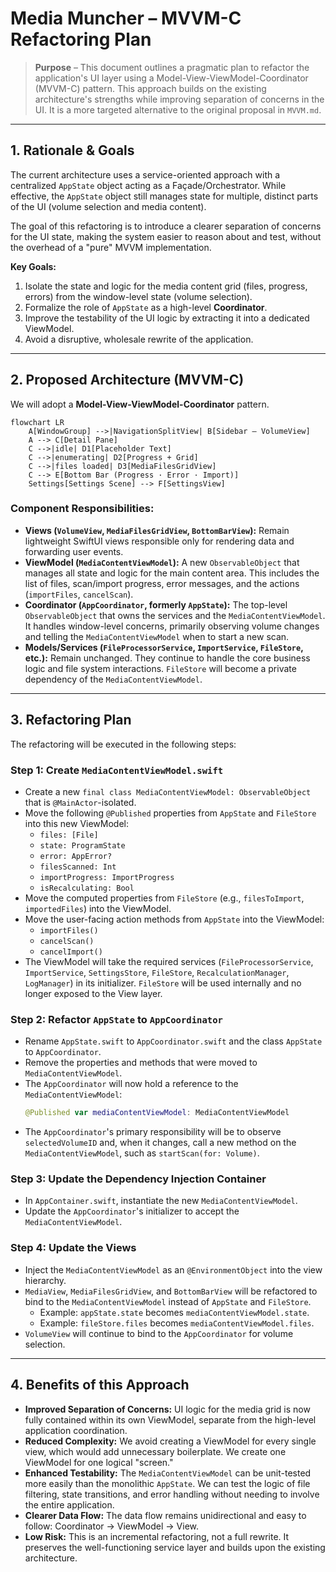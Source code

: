 # Media Muncher – MVVM-C Refactoring Plan

> **Purpose** – This document outlines a pragmatic plan to refactor the application's UI layer using a Model-View-ViewModel-Coordinator (MVVM-C) pattern. This approach builds on the existing architecture's strengths while improving separation of concerns in the UI. It is a more targeted alternative to the original proposal in `MVVM.md`.

---

## 1. Rationale & Goals

The current architecture uses a service-oriented approach with a centralized `AppState` object acting as a Façade/Orchestrator. While effective, the `AppState` object still manages state for multiple, distinct parts of the UI (volume selection and media content).

The goal of this refactoring is to introduce a clearer separation of concerns for the UI state, making the system easier to reason about and test, without the overhead of a "pure" MVVM implementation.

**Key Goals:**
1.  Isolate the state and logic for the media content grid (files, progress, errors) from the window-level state (volume selection).
2.  Formalize the role of `AppState` as a high-level **Coordinator**.
3.  Improve the testability of the UI logic by extracting it into a dedicated ViewModel.
4.  Avoid a disruptive, wholesale rewrite of the application.

---

## 2. Proposed Architecture (MVVM-C)

We will adopt a **Model-View-ViewModel-Coordinator** pattern.

```mermaid
flowchart LR
    A[WindowGroup] -->|NavigationSplitView| B[Sidebar – VolumeView]
    A --> C[Detail Pane]
    C -->|idle| D1[Placeholder Text]
    C -->|enumerating| D2[Progress + Grid]
    C -->|files loaded| D3[MediaFilesGridView]
    C --> E[Bottom Bar (Progress · Error · Import)]
    Settings[Settings Scene] --> F[SettingsView]
```

### Component Responsibilities:

*   **Views (`VolumeView`, `MediaFilesGridView`, `BottomBarView`):** Remain lightweight SwiftUI views responsible only for rendering data and forwarding user events.
*   **ViewModel (`MediaContentViewModel`):** A new `ObservableObject` that manages all state and logic for the main content area. This includes the list of files, scan/import progress, error messages, and the actions (`importFiles`, `cancelScan`).
*   **Coordinator (`AppCoordinator`, formerly `AppState`):** The top-level `ObservableObject` that owns the services and the `MediaContentViewModel`. It handles window-level concerns, primarily observing volume changes and telling the `MediaContentViewModel` when to start a new scan.
*   **Models/Services (`FileProcessorService`, `ImportService`, `FileStore`, etc.):** Remain unchanged. They continue to handle the core business logic and file system interactions. `FileStore` will become a private dependency of the `MediaContentViewModel`.

---

## 3. Refactoring Plan

The refactoring will be executed in the following steps:

### Step 1: Create `MediaContentViewModel.swift`

-   Create a new `final class MediaContentViewModel: ObservableObject` that is `@MainActor`-isolated.
-   Move the following `@Published` properties from `AppState` and `FileStore` into this new ViewModel:
    -   `files: [File]`
    -   `state: ProgramState`
    -   `error: AppError?`
    -   `filesScanned: Int`
    -   `importProgress: ImportProgress`
    -   `isRecalculating: Bool`
-   Move the computed properties from `FileStore` (e.g., `filesToImport`, `importedFiles`) into the ViewModel.
-   Move the user-facing action methods from `AppState` into the ViewModel:
    -   `importFiles()`
    -   `cancelScan()`
    -   `cancelImport()`
-   The ViewModel will take the required services (`FileProcessorService`, `ImportService`, `SettingsStore`, `FileStore`, `RecalculationManager`, `LogManager`) in its initializer. `FileStore` will be used internally and no longer exposed to the View layer.

### Step 2: Refactor `AppState` to `AppCoordinator`

-   Rename `AppState.swift` to `AppCoordinator.swift` and the class `AppState` to `AppCoordinator`.
-   Remove the properties and methods that were moved to `MediaContentViewModel`.
-   The `AppCoordinator` will now hold a reference to the `MediaContentViewModel`:
    ```swift
    @Published var mediaContentViewModel: MediaContentViewModel
    ```
-   The `AppCoordinator`'s primary responsibility will be to observe `selectedVolumeID` and, when it changes, call a new method on the `MediaContentViewModel`, such as `startScan(for: Volume)`.

### Step 3: Update the Dependency Injection Container

-   In `AppContainer.swift`, instantiate the new `MediaContentViewModel`.
-   Update the `AppCoordinator`'s initializer to accept the `MediaContentViewModel`.

### Step 4: Update the Views

-   Inject the `MediaContentViewModel` as an `@EnvironmentObject` into the view hierarchy.
-   `MediaView`, `MediaFilesGridView`, and `BottomBarView` will be refactored to bind to the `MediaContentViewModel` instead of `AppState` and `FileStore`.
    -   Example: `appState.state` becomes `mediaContentViewModel.state`.
    -   Example: `fileStore.files` becomes `mediaContentViewModel.files`.
-   `VolumeView` will continue to bind to the `AppCoordinator` for volume selection.

---

## 4. Benefits of this Approach

*   **Improved Separation of Concerns:** UI logic for the media grid is now fully contained within its own ViewModel, separate from the high-level application coordination.
*   **Reduced Complexity:** We avoid creating a ViewModel for every single view, which would add unnecessary boilerplate. We create one ViewModel for one logical "screen."
*   **Enhanced Testability:** The `MediaContentViewModel` can be unit-tested more easily than the monolithic `AppState`. We can test the logic of file filtering, state transitions, and error handling without needing to involve the entire application.
*   **Clearer Data Flow:** The data flow remains unidirectional and easy to follow: Coordinator -> ViewModel -> View.
*   **Low Risk:** This is an incremental refactoring, not a full rewrite. It preserves the well-functioning service layer and builds upon the existing architecture.
